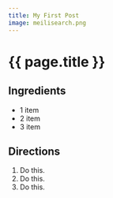 ```yaml
---
title: My First Post
image: meilisearch.png
---
```


# {{ page.title }}

## Ingredients

- 1 item
- 2 item
- 3 item

## Directions

1. Do this.
1. Do this.
1. Do this.